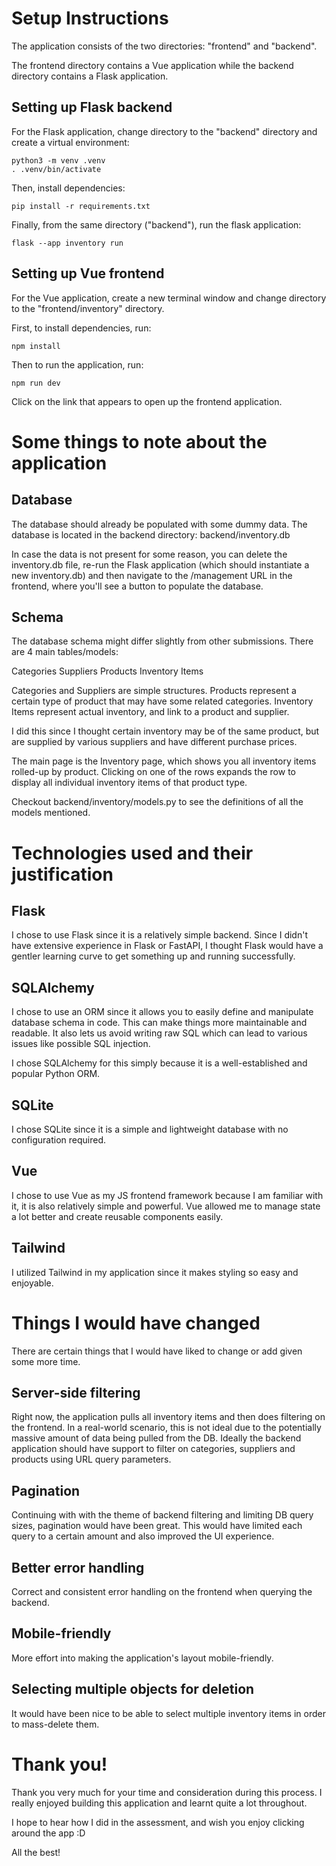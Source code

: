 # Setup Instructions
The application consists of the two directories: "frontend" and "backend".

The frontend directory contains a Vue application while the backend directory contains a Flask application.

## Setting up Flask backend
For the Flask application, change directory to the "backend" directory and create a virtual environment:

    python3 -m venv .venv
    . .venv/bin/activate

Then, install dependencies:
    
    pip install -r requirements.txt

Finally, from the same directory ("backend"), run the flask application:

    flask --app inventory run

## Setting up Vue frontend
For the Vue application, create a new terminal window and change directory to the "frontend/inventory" directory.

First, to install dependencies, run:

    npm install

Then to run the application, run:

    npm run dev

Click on the link that appears to open up the frontend application.

# Some things to note about the application
## Database
The database should already be populated with some dummy data. The database is located in the backend directory: backend/inventory.db

In case the data is not present for some reason, you can delete the inventory.db file, re-run the Flask application (which should instantiate a new inventory.db) and then navigate to the /management URL in the frontend, where you'll see a button to populate the database.

## Schema
The database schema might differ slightly from other submissions. There are 4 main tables/models:

Categories
Suppliers
Products
Inventory Items

Categories and Suppliers are simple structures. Products represent a certain type of product that may have some related categories. Inventory Items represent actual inventory, and link to a product and supplier. 

I did this since I thought certain inventory may be of the same product, but are supplied by various suppliers and have different purchase prices.

The main page is the Inventory page, which shows you all inventory items rolled-up by product. Clicking on one of the rows expands the row to display all individual inventory items of that product type.

Checkout backend/inventory/models.py to see the definitions of all the models mentioned.

# Technologies used and their justification
## Flask
I chose to use Flask since it is a relatively simple backend. Since I didn't have extensive experience in Flask or FastAPI, I thought Flask would have a gentler learning curve to get something up and running successfully.

## SQLAlchemy
I chose to use an ORM since it allows you to easily define and manipulate database schema in code. This can make things more maintainable and readable. It also lets us avoid writing raw SQL which can lead to various issues like possible SQL injection.

I chose SQLAlchemy for this simply because it is a well-established and popular Python ORM.

## SQLite
I chose SQLite since it is a simple and lightweight database with no configuration required.

## Vue
I chose to use Vue as my JS frontend framework because I am familiar with it, it is also relatively simple and powerful. Vue allowed me to manage state a lot better and create reusable components easily. 

## Tailwind
I utilized Tailwind in my application since it makes styling so easy and enjoyable.

# Things I would have changed
There are certain things that I would have liked to change or add given some more time.

## Server-side filtering
Right now, the application pulls all inventory items and then does filtering on the frontend. In a real-world scenario, this is not ideal due to the potentially massive amount of data being pulled from the DB. Ideally the backend application should have support to filter on categories, suppliers and products using URL query parameters.

## Pagination
Continuing with with the theme of backend filtering and limiting DB query sizes, pagination would have been great. This would have limited each query to a certain amount and also improved the UI experience. 

## Better error handling
Correct and consistent error handling on the frontend when querying the backend.

## Mobile-friendly
More effort into making the application's layout mobile-friendly.

## Selecting multiple objects for deletion
It would have been nice to be able to select multiple inventory items in order to mass-delete them.

# Thank you!
Thank you very much for your time and consideration during this process. I really enjoyed building this application and learnt quite a lot throughout. 

I hope to hear how I did in the assessment, and wish you enjoy clicking around the app :D

All the best!
